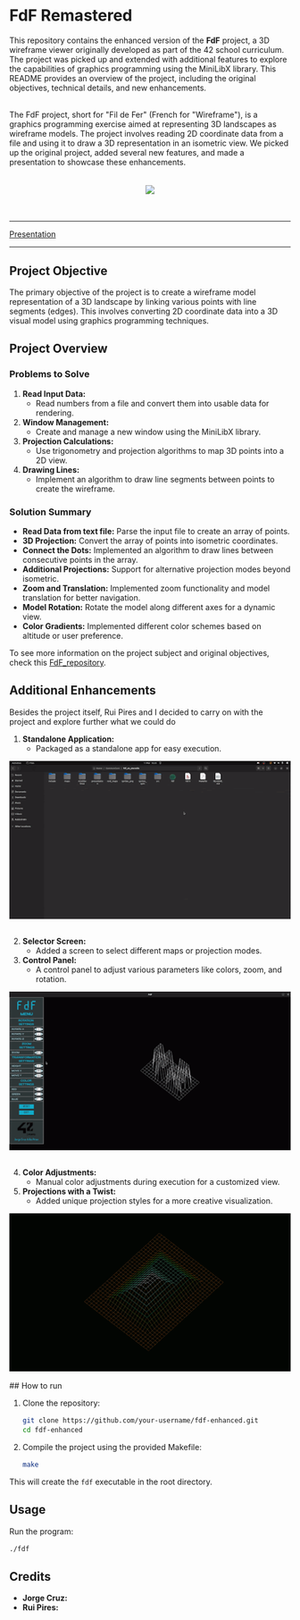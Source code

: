 # FdF Remastered

This repository contains the enhanced version of the **FdF** project, a 3D wireframe viewer originally developed as part of the 42 school curriculum. The project was picked up and extended with additional features to explore the capabilities of graphics programming using the MiniLibX library. This README provides an overview of the project, including the original objectives, technical details, and new enhancements. </br></br>

The FdF project, short for "Fil de Fer" (French for "Wireframe"), is a graphics programming exercise aimed at representing 3D landscapes as wireframe models. The project involves reading 2D coordinate data from a file and using it to draw a 3D representation in an isometric view. We picked up the original project, added several new features, and made a presentation to showcase these enhancements.</br></br>
<div align="center">
<img src="https://github.com/mjorgecruz/42_FdF_updated/blob/main/presentation/gifs/GIFMaker_me.gif" align="center"/>
</div>
</br></br>

---

[Presentation](https://github.com/mjorgecruz/42_FdF_updated/blob/main/FdF_Rui_Jorge.pdf)

---

## Project Objective

The primary objective of the project is to create a wireframe model representation of a 3D landscape by linking various points with line segments (edges). This involves converting 2D coordinate data into a 3D visual model using graphics programming techniques.

## Project Overview

### Problems to Solve

1. **Read Input Data:**
   - Read numbers from a file and convert them into usable data for rendering.
2. **Window Management:**
   - Create and manage a new window using the MiniLibX library.
3. **Projection Calculations:**
   - Use trigonometry and projection algorithms to map 3D points into a 2D view.
4. **Drawing Lines:**
   - Implement an algorithm to draw line segments between points to create the wireframe.

### Solution Summary

- **Read Data from text file:** Parse the input file to create an array of points.
- **3D Projection:** Convert the array of points into isometric coordinates.
- **Connect the Dots:** Implemented an algorithm to draw lines between consecutive points in the array.
- **Additional Projections:** Support for alternative projection modes beyond isometric.
- **Zoom and Translation:** Implemented zoom functionality and model translation for better navigation.
- **Model Rotation:** Rotate the model along different axes for a dynamic view.
- **Color Gradients:** Implemented different color schemes based on altitude or user preference.

To see more information on the project subject and original objectives, check this [FdF_repository](https://github.com/mjorgecruz/42_fdf).

## Additional Enhancements

Besides the project itself, Rui Pires and I decided to carry on with the project and explore further what we could do 

1. **Standalone Application:**
   - Packaged as a standalone app for easy execution.

<div align="center">
<img src="https://github.com/mjorgecruz/42_FdF_updated/blob/main/fdf0.gif" align="center"/>
</div>
</br>

2. **Selector Screen:**
   - Added a screen to select different maps or projection modes.
3. **Control Panel:**
   - A control panel to adjust various parameters like colors, zoom, and rotation.
   

<div align="center">
<img src="https://github.com/mjorgecruz/42_FdF_updated/blob/main/fdf1.gif" align="center"/>
</div>
</br>

4. **Color Adjustments:**
   - Manual color adjustments during execution for a customized view.
5. **Projections with a Twist:**
   - Added unique projection styles for a more creative visualization.
     

<div align="center">
<img src="https://github.com/mjorgecruz/42_FdF_updated/blob/main/fdf3.gif" align="center"/>
</div>
</br>
## How to run

1. Clone the repository:

    ```bash
    git clone https://github.com/your-username/fdf-enhanced.git
    cd fdf-enhanced
    ```

2. Compile the project using the provided Makefile:

    ```bash
    make
    ```

This will create the `fdf` executable in the root directory.

## Usage

Run the program:

```bash
./fdf
```

## Credits

- **Jorge Cruz:**
- **Rui Pires:**

